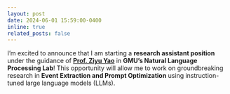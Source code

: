 ```yaml
---
layout: post
date: 2024-06-01 15:59:00-0400
inline: true
related_posts: false
---
```


I’m excited to announce that I am starting a **research assistant position** under the guidance of [**Prof. Ziyu Yao**](https://nlp.cs.gmu.edu/author/ziyu-yao/) in **GMU’s Natural Language Processing Lab**! This opportunity will allow me to work on groundbreaking research in **Event Extraction and Prompt Optimization** using instruction-tuned large language models (LLMs).  

